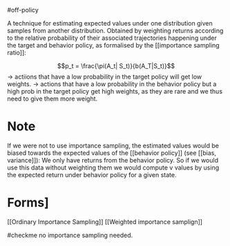  #off-policy
 
A technique for estimating expected values under one distribution given samples from another distribution. Obtained by weighting returns according to the relative probability of their associated trajectories happening under the target and behavior policy, as formalised by
the [[importance sampling ratio]]:


$$p_t = \frac{\pi(A_t| S_t)}{b(A_T|S_t)}$$
-> actiions that have a low probability in the target policy will get low weights. 
-> actions that have a low probability in the behavior policy but a high prob in the target policy get high weights, as they are rare and we thus need to give them more weight.

# Note
If we were not to use importance sampling, the estimated values would be biased towards the expected values of the [[behavior policy]] (see [[bias, variance]]): We only have returns from the behavior policy. So if we would use this data without weighting them we would compute v values  by using the expected return under behavior policy for a given state. 

# Forms]
 [[Ordinary Importance Sampling]]
 [[Weighted importance samplign]]


#checkme no importance sampling needed.

